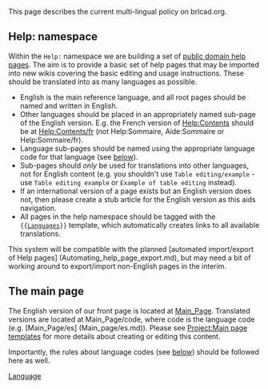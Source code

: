 This page describes the current multi-lingual policy on brlcad.org.

## Help: namespace

Within the `Help:` namespace we are building a set of [public domain
help pages](Project:PD_help.md). The aim is to provide a basic
set of help pages that may be imported into new wikis covering the basic
editing and usage instructions. These should be translated into as many
languages as possible.

-   English is the main reference language, and all root pages should be
    named and written in English.
-   Other languages should be placed in an appropriately named sub-page
    of the English version. E.g. the French version of
    [Help:Contents](Help:Contents.md) should be at
    [Help:Contents/fr](Help:Contents/fr.md) (not Help:Sommaire,
    Aide:Sommaire or Help:Sommaire/fr).
-   Language sub-pages should be named using the appropriate language
    code for that language (see [below](#Language_codes.md)).
-   Sub-pages should *only* be used for translations into other
    languages, not for English content (e.g. you shouldn't use
    `Table editing/example` - use `Table editing example` or
    `Example of table editing` instead).
-   If an international version of a page exists but an English version
    does not, then please create a stub article for the English version
    as this aids navigation.
-   All pages in the help namespace should be tagged with the
    `{{`[`Languages`](template:Languages.md)`}}` template, which
    automatically creates links to all available translations.

This system will be compatible with the planned [automated import/export
of Help pages] (Automating_help_page_export.md), but may need a
bit of working around to export/import non-English pages in the interim.

## The main page

The English version of our front page is located at
[Main_Page](../doc/Main_page.md). Translated versions are located at
Main_Page/code, where code is the language code (e.g.
[Main_Page/es] (Main_page/es.md)). Please see [Project:Main page
templates](Project:Main_page_templates.md) for more details
about creating or editing this content.

Importantly, the rules about language codes (see
[below](#Language_codes.md)) should be followed here as well.

[Language](Category:Policy.md)
